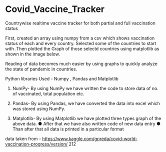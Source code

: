 # Covid_Vaccine_Tracker
Countrywise realtime vaccine tracker for both partial and full vaccination status


First, created an array using numpy from a csv which shows vaccination status of each and every country. 
Selected some of the countries to start with .Then plotted the Graph of those selectd countries using 
matplotlib as shown in the image below.



Reading of data becomes much easier by using graphs to quickly analyze the state of pandemic in countries.



Python libraries Used - Numpy , Pandas and Matplotlib

1. NumPy-
By using NumPy we have written the code to store
data of no. of vaccinated, total population etc.

2. Pandas-
By using Pandas, we have converted the data into
excel which was stored using NumPy.


3. Matplotlib-
By using Matplotlib we have plotted three types
graph of the above data.
● After that we have also written code of new
data entry
● Than after that all data is printed in a particular
format

data taken from - https://www.kaggle.com/gpreda/covid-world-vaccination-progress/version/
212

